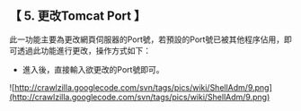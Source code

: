 ## 【 5. 更改Tomcat Port 】 ##

此一功能主要為更改網頁伺服器的Port號，若預設的Port號已被其他程序佔用，即可透過此功能進行更改，操作方式如下：

  * 進入後，直接輸入欲更改的Port號即可。

![http://crawlzilla.googlecode.com/svn/tags/pics/wiki/ShellAdm/9.png](http://crawlzilla.googlecode.com/svn/tags/pics/wiki/ShellAdm/9.png)
